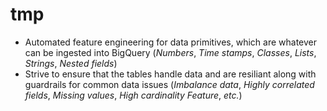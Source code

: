 # tmp

* Automated feature engineering for data primitives, which are whatever can be ingested into BigQuery (*Numbers*, *Time stamps*, *Classes*, *Lists*, *Strings*, *Nested fields*)
* Strive to ensure that the tables handle data and are resiliant along with guardrails for common data issues (*Imbalance data*, *Highly correlated fields*, *Missing values*, *High cardinality Feature*, *etc.*)